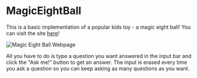 # MagicEightBall

 This is a basic implementation of a popular kids toy - a magic eight ball! You can visit the site [here](https://aasiyahf.github.io/magiceightball/)! 
 
 ![Magic Eight Ball Webpage](https://user-images.githubusercontent.com/39141464/76653338-e013e780-653e-11ea-9a7d-ae8ed62a61c7.png)

 
 All you have to do is type a question you want answered in the input bar and click the "Ask me!" button to get an answer. The input is erased every time you ask a question so you can keep asking as many questions as you want.
